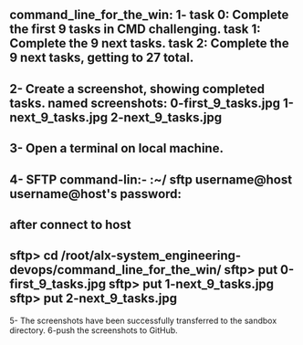 command_line_for_the_win:
1- 
task 0: Complete the first 9 tasks in CMD challenging.
task 1: Complete the 9 next tasks.
task 2: Complete the 9 next tasks, getting to 27 total.
------------
2-
Create a screenshot, showing completed tasks.
named screenshots:
0-first_9_tasks.jpg
1-next_9_tasks.jpg
2-next_9_tasks.jpg
------------
3- Open a terminal on local machine.
------------
4- SFTP command-lin:- 
:~/ sftp username@host
username@host's password:
------------
after connect to host
------------
sftp> cd /root/alx-system_engineering-devops/command_line_for_the_win/
sftp> put 0-first_9_tasks.jpg
sftp> put 1-next_9_tasks.jpg
sftp> put 2-next_9_tasks.jpg
--------------
5- The screenshots have been successfully transferred to the sandbox directory.
6-push the screenshots to GitHub.
